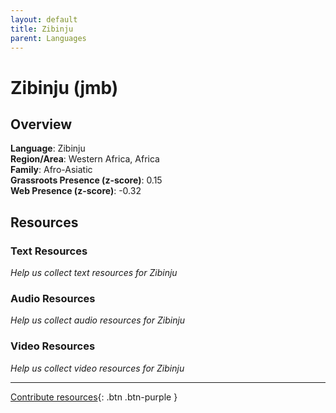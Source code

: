 ```yaml
---
layout: default
title: Zibinju
parent: Languages
---
```


# Zibinju (jmb)

## Overview

**Language**: Zibinju  
**Region/Area**: Western Africa, Africa  
**Family**: Afro-Asiatic  
**Grassroots Presence (z-score)**: 0.15  
**Web Presence (z-score)**: -0.32  

## Resources

### Text Resources
*Help us collect text resources for Zibinju*

### Audio Resources
*Help us collect audio resources for Zibinju*

### Video Resources
*Help us collect video resources for Zibinju*

---

[Contribute resources](https://forms.office.com/e/1SfLJx3u1r){: .btn .btn-purple }

